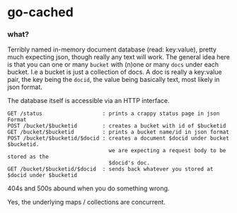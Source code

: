 # go-cached

### what?
Terribly named in-memory document database (read: key:value), pretty much expecting json,
though really any text will work.
The general idea here is that you can one or many `bucket` with (n)one or many
`docs` under each bucket. I.e a bucket is just a collection of docs.
A doc is really a key:value pair, the key being the `docid`, the value being basically
text, most likely in json format.

The database itself is accessible via an HTTP interface.
```
GET /status                   : prints a crappy status page in json Format
POST /bucket/$bucketid        : creates a bucket with id of $bucketid
GET /bucket/$bucketid         : prints a bucket name/id in json format
POST /bucket/$bucketid/$docid : creates a document $docid under bucket $bucketid.
                                we are expecting a request body to be stored as the
                                $docid's doc.
GET /bucket/$bucketid/$docid  : sends back whatever you stored at $docid under $bucketid
```

404s and 500s abound when you do something wrong.

Yes, the underlying maps / collections are concurrent.
